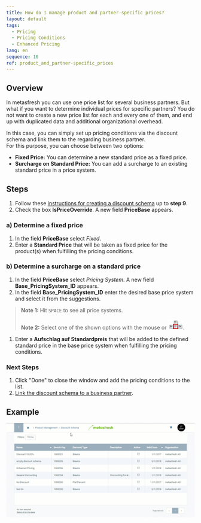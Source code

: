 ```yaml
---
title: How do I manage product and partner-specific prices?
layout: default
tags:
  - Pricing
  - Pricing Conditions
  - Enhanced Pricing
lang: en
sequence: 10
ref: product_and_partner-specific_prices
---
```


## Overview
In metasfresh you can use one price list for several business partners. But what if you want to determine individual prices for specific partners? You do not want to create a new price list for each and every one of them, and end up with duplicated data and additional organizational overhead.

In this case, you can simply set up pricing conditions via the discount schema and link them to the regarding business partner. <br> For this purpose, you can choose between two options:

- **Fixed Price:** You can determine a new standard price as a fixed price.
- **Surcharge on Standard Price:** You can add a surcharge to an existing standard price in a price system.

## Steps
1. Follow these [instructions for creating a discount schema](Create_discount_schema) up to **step 9**.
1. Check the box **IsPriceOverride**. A new field **PriceBase** appears.

### a) Determine a fixed price
1. In the field **PriceBase** select *Fixed*.
1. Enter a **Standard Price** that will be taken as fixed price for the product(s) when fulfilling the pricing conditions.

### b) Determine a surcharge on a standard price
1. In the field **PriceBase** select *Pricing System*. A new field **Base_PricingSystem_ID** appears.
1. In the field **Base_PricingSystem_ID** enter the desired base price system and select it from the suggestions.
 >**Note 1:** Hit `SPACE` to see all price systems.<br><br>
 >**Note 2:** Select one of the shown options with the mouse or ![](../DE/assets/Workflow_Auftrag_Bis_Rechnung_WebUI-73797.png).

1. Enter a **Aufschlag auf Standardpreis** that will be added to the defined standard price in the base price system when fulfilling the pricing conditions.

### Next Steps
1. Click "Done" to close the window and add the pricing conditions to the list.
1. [Link the discount schema to a business partner](Link_discount_schema_to_BP).

## Example
![](assets/Product_and_partner-specific_prices.gif)
